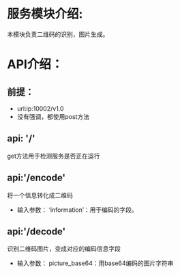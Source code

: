 # 服务模块介绍:
本模块负责二维码的识别，图片生成。

# API介绍：
## 前提：
- url:ip:10002/v1.0
- 没有强调，都使用post方法

##  api: '/'
get方法用于检测服务是否正在运行

## api:'/encode'
将一个信息转化成二维码
- 输入参数：
‘information’：用于编码的字段。

## api:'/decode'
识别二维码图片，变成对应的编码信息字段
- 输入参数：
picture_base64：用base64编码的图片字符串